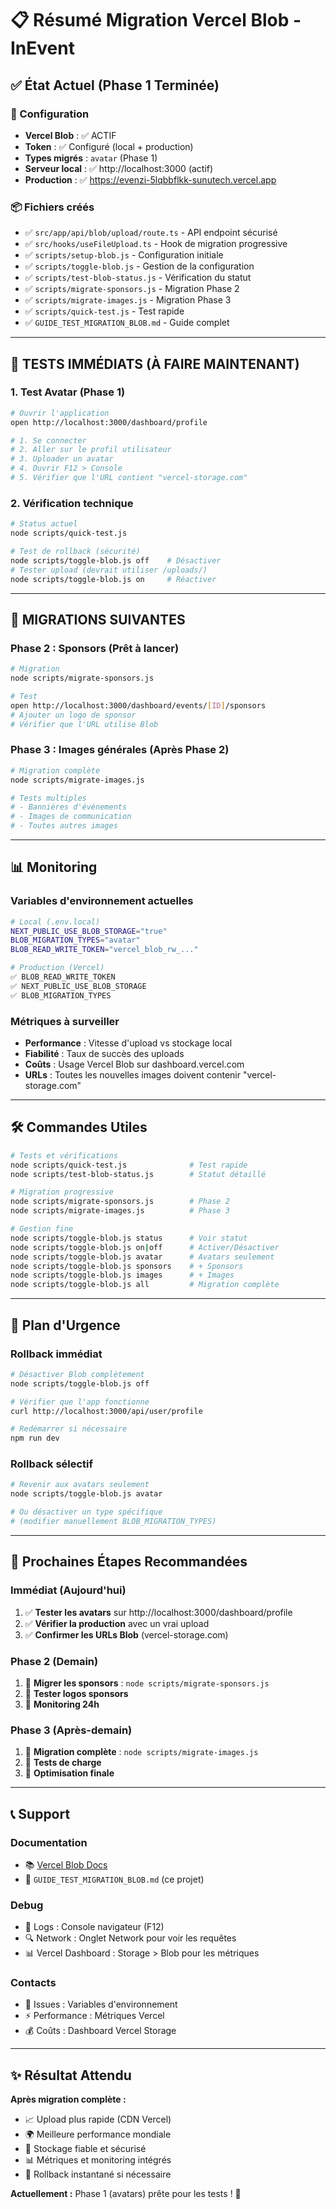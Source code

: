 # 📋 Résumé Migration Vercel Blob - InEvent

## ✅ État Actuel (Phase 1 Terminée)

### 🔧 Configuration
- **Vercel Blob** : ✅ ACTIF
- **Token** : ✅ Configuré (local + production)
- **Types migrés** : `avatar` (Phase 1)
- **Serveur local** : ✅ http://localhost:3000 (actif)
- **Production** : ✅ https://evenzi-5lqbbflkk-sunutech.vercel.app

### 📦 Fichiers créés
- ✅ `src/app/api/blob/upload/route.ts` - API endpoint sécurisé
- ✅ `src/hooks/useFileUpload.ts` - Hook de migration progressive
- ✅ `scripts/setup-blob.js` - Configuration initiale
- ✅ `scripts/toggle-blob.js` - Gestion de la configuration
- ✅ `scripts/test-blob-status.js` - Vérification du statut
- ✅ `scripts/migrate-sponsors.js` - Migration Phase 2
- ✅ `scripts/migrate-images.js` - Migration Phase 3
- ✅ `scripts/quick-test.js` - Test rapide
- ✅ `GUIDE_TEST_MIGRATION_BLOB.md` - Guide complet

---

## 🧪 TESTS IMMÉDIATS (À FAIRE MAINTENANT)

### 1. Test Avatar (Phase 1)
```bash
# Ouvrir l'application
open http://localhost:3000/dashboard/profile

# 1. Se connecter
# 2. Aller sur le profil utilisateur
# 3. Uploader un avatar
# 4. Ouvrir F12 > Console
# 5. Vérifier que l'URL contient "vercel-storage.com"
```

### 2. Vérification technique
```bash
# Status actuel
node scripts/quick-test.js

# Test de rollback (sécurité)
node scripts/toggle-blob.js off    # Désactiver
# Tester upload (devrait utiliser /uploads/)
node scripts/toggle-blob.js on     # Réactiver
```

---

## 🚀 MIGRATIONS SUIVANTES

### Phase 2 : Sponsors (Prêt à lancer)
```bash
# Migration
node scripts/migrate-sponsors.js

# Test
open http://localhost:3000/dashboard/events/[ID]/sponsors
# Ajouter un logo de sponsor
# Vérifier que l'URL utilise Blob
```

### Phase 3 : Images générales (Après Phase 2)
```bash
# Migration complète
node scripts/migrate-images.js

# Tests multiples
# - Bannières d'événements
# - Images de communication
# - Toutes autres images
```

---

## 📊 Monitoring

### Variables d'environnement actuelles
```bash
# Local (.env.local)
NEXT_PUBLIC_USE_BLOB_STORAGE="true"
BLOB_MIGRATION_TYPES="avatar"
BLOB_READ_WRITE_TOKEN="vercel_blob_rw_..."

# Production (Vercel)
✅ BLOB_READ_WRITE_TOKEN
✅ NEXT_PUBLIC_USE_BLOB_STORAGE
✅ BLOB_MIGRATION_TYPES
```

### Métriques à surveiller
- **Performance** : Vitesse d'upload vs stockage local
- **Fiabilité** : Taux de succès des uploads
- **Coûts** : Usage Vercel Blob sur dashboard.vercel.com
- **URLs** : Toutes les nouvelles images doivent contenir "vercel-storage.com"

---

## 🛠️ Commandes Utiles

```bash
# Tests et vérifications
node scripts/quick-test.js              # Test rapide
node scripts/test-blob-status.js        # Statut détaillé

# Migration progressive
node scripts/migrate-sponsors.js        # Phase 2
node scripts/migrate-images.js          # Phase 3

# Gestion fine
node scripts/toggle-blob.js status      # Voir statut
node scripts/toggle-blob.js on|off      # Activer/Désactiver
node scripts/toggle-blob.js avatar      # Avatars seulement
node scripts/toggle-blob.js sponsors    # + Sponsors
node scripts/toggle-blob.js images      # + Images
node scripts/toggle-blob.js all         # Migration complète
```

---

## 🚨 Plan d'Urgence

### Rollback immédiat
```bash
# Désactiver Blob complètement
node scripts/toggle-blob.js off

# Vérifier que l'app fonctionne
curl http://localhost:3000/api/user/profile

# Redémarrer si nécessaire
npm run dev
```

### Rollback sélectif
```bash
# Revenir aux avatars seulement
node scripts/toggle-blob.js avatar

# Ou désactiver un type spécifique
# (modifier manuellement BLOB_MIGRATION_TYPES)
```

---

## 🎯 Prochaines Étapes Recommandées

### Immédiat (Aujourd'hui)
1. ✅ **Tester les avatars** sur http://localhost:3000/dashboard/profile
2. ✅ **Vérifier la production** avec un vrai upload
3. ✅ **Confirmer les URLs Blob** (vercel-storage.com)

### Phase 2 (Demain)
1. 🔄 **Migrer les sponsors** : `node scripts/migrate-sponsors.js`
2. 🔄 **Tester logos sponsors** 
3. 🔄 **Monitoring 24h**

### Phase 3 (Après-demain)
1. 🔄 **Migration complète** : `node scripts/migrate-images.js`
2. 🔄 **Tests de charge**
3. 🔄 **Optimisation finale**

---

## 📞 Support

### Documentation
- 📚 [Vercel Blob Docs](https://vercel.com/docs/storage/vercel-blob)
- 📖 `GUIDE_TEST_MIGRATION_BLOB.md` (ce projet)

### Debug
- 🔧 Logs : Console navigateur (F12)
- 🔍 Network : Onglet Network pour voir les requêtes
- 📊 Vercel Dashboard : Storage > Blob pour les métriques

### Contacts
- 🐛 Issues : Variables d'environnement
- ⚡ Performance : Métriques Vercel
- 💰 Coûts : Dashboard Vercel Storage

---

## ✨ Résultat Attendu

**Après migration complète :**
- 📈 Upload plus rapide (CDN Vercel)
- 🌍 Meilleure performance mondiale
- 💾 Stockage fiable et sécurisé
- 📊 Métriques et monitoring intégrés
- 🔄 Rollback instantané si nécessaire

**Actuellement :** Phase 1 (avatars) prête pour les tests ! 🎉 